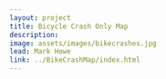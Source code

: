 ```yaml
---
layout: project
title: Bicycle Crash Only Map
description: 
image: assets/images/bikecrashes.jpg
lead: Mark Howe
link: ../BikeCrashMap/index.html
---
```


